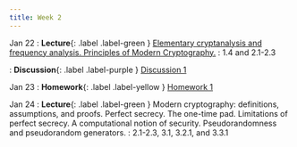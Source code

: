 ```yaml
---
title: Week 2
---
```


Jan 22
: **Lecture**{: .label .label-green } [Elementary cryptanalysis and frequency analysis. Principles of Modern Cryptography.](/assets/lecture_slides/lec2.pdf)
: 1.4 and 2.1-2.3

: **Discussion**{: .label .label-purple } [Discussion 1](/assets/discussion/disc1.pdf)

Jan 23
: **Homework**{: .label .label-yellow } [Homework 1](/assets/homework/hw1.pdf)

Jan 24
: **Lecture**{: .label .label-green } Modern cryptography: definitions, assumptions, and proofs. Perfect secrecy. The one-time pad. Limitations of perfect secrecy. A computational notion of security. Pseudorandomness and pseudorandom generators.
: 2.1-2.3, 3.1, 3.2.1, and 3.3.1
